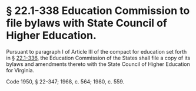 # § 22.1-338 Education Commission to file bylaws with State Council of Higher Education.

<p>Pursuant to paragraph I of Article III of the compact for education set forth in § <a href='http://law.lis.virginia.gov/vacode/22.1-336/'>22.1-336</a>, the Education Commission of the States shall file a copy of its bylaws and amendments thereto with the State Council of Higher Education for Virginia.</p><p>Code 1950, § 22-347; 1968, c. 564; 1980, c. 559.</p>